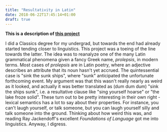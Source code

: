 ```yaml
---
title: "Resultativity in Latin"
date: 2018-06-22T17:45:14+01:00
draft: true
---
```


**This is a description of [this project](/docs/resultatives.pdf)**

I did a Classics degree for my undergrad, but towards the end had already started tending closer to linguistics. This project was a toeing of the line towards the latter. The idea was to reanalyze one of the many Latin grammatical phenomena given a fancy Greek name, *prolepsis*, in modern terms. Most cases of *prolepsis* are in Latin poetry, where an adjective describes an attribute that its noun hasn't yet accrued. The quintessential case is "sink the sunk ships", where "sunk" anticipated the unfortunate forthcoming event. My argument was that this wasn't really nearly as weird as it looked, and actually it was better translated as (dum dum dum) "sink the ships sunk", i.e. a resultative clause like "sing yourself hoarse" or "the lake froze solid". These turn out to be pretty interesting in their own right - lexical semantics has a lot to say about their properties. For instance, you can't laugh yourself, or talk someone, but you can laugh yourself silly and talk someone into the ground. Thinking about how weird this was, and reading Ray Jackendoff's excellent *Foundations of Language* got me into linguistics. Anyway, I digress.

